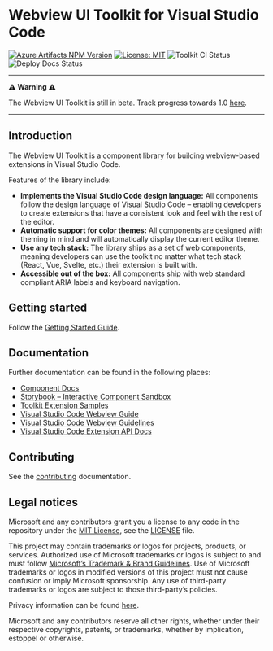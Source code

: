 # Webview UI Toolkit for Visual Studio Code

[![Azure Artifacts NPM Version](https://feeds.dev.azure.com/devdiv/0bdbc590-a062-4c3f-b0f6-9383f67865ee/_apis/public/Packaging/Feeds/43a1b90f-64c3-43d5-acfb-fde3765033f5/Packages/78fc9bbc-176e-4945-88aa-22c6c55099a0/Badge)](https://dev.azure.com/devdiv/DevDiv/_packaging?_a=package&feed=43a1b90f-64c3-43d5-acfb-fde3765033f5&package=78fc9bbc-176e-4945-88aa-22c6c55099a0&preferRelease=true)
[![License: MIT](https://img.shields.io/badge/license-MIT-brightgreen)](https://opensource.org/licenses/MIT)
![Toolkit CI Status](https://github.com/microsoft/vscode-webview-ui-toolkit/actions/workflows/ci.yml/badge.svg)
![Deploy Docs Status](https://github.com/microsoft/vscode-webview-ui-toolkit/actions/workflows/docs-cd.yml/badge.svg)

---

**⚠️ Warning ⚠️**

The Webview UI Toolkit is still in beta. Track progress towards 1.0 [here](https://github.com/microsoft/vscode-webview-ui-toolkit/issues?q=is%3Aopen+is%3Aissue+milestone%3Av1.0).

---

## Introduction

The Webview UI Toolkit is a component library for building webview-based extensions in Visual Studio Code.

Features of the library include:

-   **Implements the Visual Studio Code design language:** All components follow the design language of Visual Studio Code – enabling developers to create extensions that have a consistent look and feel with the rest of the editor.
-   **Automatic support for color themes:** All components are designed with theming in mind and will automatically display the current editor theme.
-   **Use any tech stack:** The library ships as a set of web components, meaning developers can use the toolkit no matter what tech stack (React, Vue, Svelte, etc.) their extension is built with.
-   **Accessible out of the box:** All components ship with web standard compliant ARIA labels and keyboard navigation.

## Getting started

Follow the [Getting Started Guide](./docs/getting-started.md).

## Documentation

Further documentation can be found in the following places:

-   [Component Docs](./docs/components.md)
-   [Storybook – Interactive Component Sandbox](https://microsoft.github.io/vscode-webview-ui-toolkit/)
-   [Toolkit Extension Samples](https://github.com/microsoft/vscode-webview-ui-toolkit-samples)
-   [Visual Studio Code Webview Guide](https://code.visualstudio.com/api/extension-guides/webview)
-   [Visual Studio Code Webview Guidelines](https://code.visualstudio.com/api/references/extension-guidelines#webviews)
-   [Visual Studio Code Extension API Docs](https://code.visualstudio.com/api)

## Contributing

See the [contributing](./CONTRIBUTING.md) documentation.

## Legal notices

Microsoft and any contributors grant you a license to any code in the repository under the [MIT License](https://opensource.org/licenses/MIT), see the [LICENSE](LICENSE) file.

This project may contain trademarks or logos for projects, products, or services. Authorized use of Microsoft trademarks or logos is subject to and must follow [Microsoft’s Trademark & Brand Guidelines](https://www.microsoft.com/en-us/legal/intellectualproperty/trademarks). Use of Microsoft trademarks or logos in modified versions of this project must not cause confusion or imply Microsoft sponsorship. Any use of third-party trademarks or logos are subject to those third-party’s policies.

Privacy information can be found [here](https://privacy.microsoft.com/en-us/).

Microsoft and any contributors reserve all other rights, whether under their respective copyrights, patents, or trademarks, whether by implication, estoppel or otherwise.
